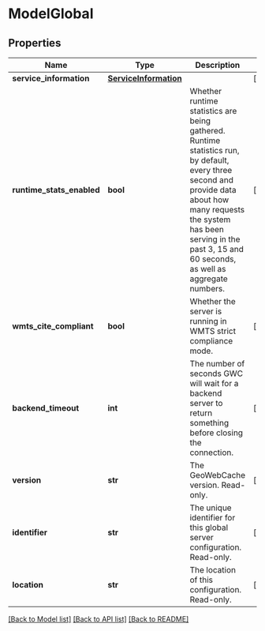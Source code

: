 # ModelGlobal

## Properties
Name | Type | Description | Notes
------------ | ------------- | ------------- | -------------
**service_information** | [**ServiceInformation**](ServiceInformation.md) |  | [optional] 
**runtime_stats_enabled** | **bool** | Whether runtime statistics are being gathered. Runtime statistics run, by default, every three second and provide data about how many requests the system has been serving in the past 3, 15 and 60 seconds, as well as aggregate numbers. | [optional] 
**wmts_cite_compliant** | **bool** | Whether the server is running in WMTS strict compliance mode. | [optional] 
**backend_timeout** | **int** | The number of seconds GWC will wait for a backend server to return something before closing the connection. | [optional] 
**version** | **str** | The GeoWebCache version. Read-only. | [optional] 
**identifier** | **str** | The unique identifier for this global server configuration. Read-only. | [optional] 
**location** | **str** | The location of this configuration. Read-only. | [optional] 

[[Back to Model list]](../README.md#documentation-for-models) [[Back to API list]](../README.md#documentation-for-api-endpoints) [[Back to README]](../README.md)


